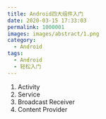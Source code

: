 ```yaml
---
title: Android四大组件入门
date: 2020-03-15 17:33:03
permalink: 1000001
images: images/abstract/1.png
category: 
  - Android
tags: 
  - Android
  - 轻松入门
---
```

1. Activity
2. Service
3. Broadcast Receiver
4. Content Provider